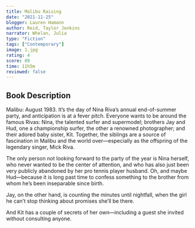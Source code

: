 ```yaml
---
title: Malibu Raising
date: "2021-11-25"
blogger: Lauren Hamann
author: Reid, Taylor Jenkins
narrator: Whelan, Julia
type: "Fiction"
tags: ["Contemporary"]
image: 1.jpg
rating: 4
score: 89
time: 11h5m
reviewed: false
---
```


## Book Description

Malibu: August 1983. It’s the day of Nina Riva’s annual end-of-summer party, and anticipation is at a fever pitch. Everyone wants to be around the famous Rivas: Nina, the talented surfer and supermodel; brothers Jay and Hud, one a championship surfer, the other a renowned photographer; and their adored baby sister, Kit. Together, the siblings are a source of fascination in Malibu and the world over—especially as the offspring of the legendary singer, Mick Riva.

The only person not looking forward to the party of the year is Nina herself, who never wanted to be the center of attention, and who has also just been very publicly abandoned by her pro tennis player husband. Oh, and maybe Hud—because it is long past time to confess something to the brother from whom he’s been inseparable since birth.

Jay, on the other hand, is counting the minutes until nightfall, when the girl he can’t stop thinking about promises she’ll be there.

And Kit has a couple of secrets of her own—including a guest she invited without consulting anyone.
